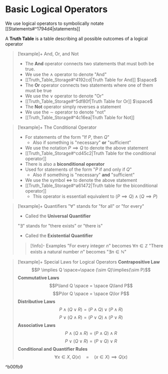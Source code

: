 # Basic Logical Operators
We use logical operators to symbolically notate [[Statements#^1794d4|statements]]

A **Truth Table** is a table describing all possible outcomes of a logical operator

>[!example]+ And, Or, and Not
>- The **And** operator connects two statements that must both be true. 
>- We use the $\land$ operator to denote "And"
>- [[Truth_Table_Storage#^4192cd|Truth Table for And]]
>$\space$
>- The **Or** operator connects two statements where one of them must be true
>- We use the $\lor$ operator to denote "Or"
>- [[Truth_Table_Storage#^5df80f|Truth Table for Or]]
>$\space$
>- The **Not** operator simply reverses a statement
>- We use the $\sim$ operator to denote "not"
>- [[Truth_Table_Storage#^4c16ea|Truth Table for Not]]

>[!example]+ The Conditional Operator
>- For statements of the form "If $P$, then $Q$"
>	- Also if something is "necessary" **or** "sufficient"
>- We use the notation $P\implies Q$ to denote the above statement
>- [[Truth_Table_Storage#^cd45c2|Truth Table for the conditional operator]]
>- There is also a **biconditional operator**
>- Used for statements of the form "$P$ if and only if $Q$"
>	- Also if something is "necessary" **and** "sufficient"
>- We use the symbol $\Leftrightarrow$ to denote the above statement
>- [[Truth_Table_Storage#^a61472|Truth table for the biconditional operator]]
>	- This operator is essentiall equivalent to $(P\implies Q)\land (Q\implies P)$

>[!example]+ Quantifiers
>"$\forall$" stands for "for all" or "for every"
>- Called the **Universal Quantifier**
>
>"$\exists$" stands for "there exists" or "there is" 
>- Called the **Existential Quantifier**
>>[!info]- Examples
>>"For every integer $n$" becomes $\forall n\in\mathbb{Z}$
>>"There exists a natural number $n$" becomes "$\exists n\in\mathbb{N}$"

>[!example]+ Special Laws for Logical Operators
>**Contrapositive Law**
>$$P \implies Q \space=\space (\sim Q)\implies(\sim P)$$
>**Commutative Laws**
>$$P\land Q \space = \space Q\land P$$
>$$P\lor Q \space = \space Q\lor P$$
>**Distributive Laws**
>$$P\land(Q\lor R) = (P\land Q)\lor(P\land R)$$
>$$P\lor(Q\land R) = (P\lor Q)\land(P\lor R)$$
>**Associative Laws**
>$$P\land (Q\land R)=(P\land Q)\land R$$
>$$P\lor (Q\lor R)=(P\lor Q)\lor R$$
>**Conditional and Quantifier Rules**
>$$\forall x\in X, Q(x)\quad=\quad(x\in X)\implies Q(x)$$

^b00fb9

